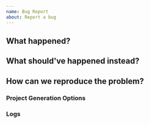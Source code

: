 ```yaml
---
name: Bug Report
about: Report a bug
---
```


## What happened?




## What should've happened instead?




## How can we reproduce the problem?




### Project Generation Options



### Logs

